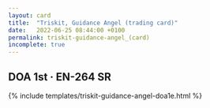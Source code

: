 ```yaml
---
layout: card
title:  "Triskit, Guidance Angel (trading card)"
date:   2022-06-25 08:44:00 +0100
permalink: triskit-guidance-angel_(card)
incomplete: true
---
```


## DOA 1st &middot; EN-264 SR

{% include templates/triskit-guidance-angel-doa1e.html %}